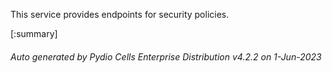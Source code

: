 






This service provides endpoints for security policies.

[:summary]

###### Auto generated by Pydio Cells Enterprise Distribution v4.2.2 on 1-Jun-2023
